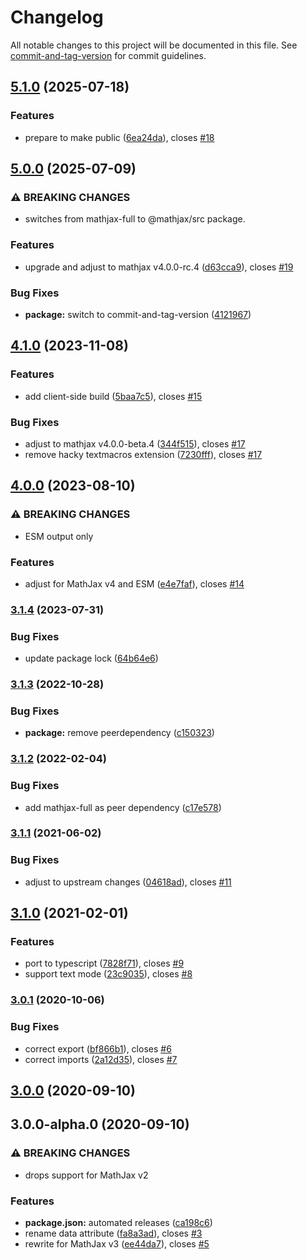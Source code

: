 # Changelog

All notable changes to this project will be documented in this file. See [commit-and-tag-version](https://github.com/absolute-version/commit-and-tag-version) for commit guidelines.

## [5.1.0](https://github.com/AmerMathSoc/mathjax-xhref/compare/v5.0.0...v5.1.0) (2025-07-18)


### Features

* prepare to make public ([6ea24da](https://github.com/AmerMathSoc/mathjax-xhref/commit/6ea24da9545470aace20927487474aa9b71afc20)), closes [#18](https://github.com/AmerMathSoc/mathjax-xhref/issues/18)

## [5.0.0](https://github.com/AmerMathSoc/mathjax-xhref/compare/v4.1.0...v5.0.0) (2025-07-09)


### ⚠ BREAKING CHANGES

* switches from mathjax-full to @mathjax/src package.

### Features

* upgrade and adjust to mathjax v4.0.0-rc.4 ([d63cca9](https://github.com/AmerMathSoc/mathjax-xhref/commit/d63cca95fa52735d7531cc70e98f01ebece25e91)), closes [#19](https://github.com/AmerMathSoc/mathjax-xhref/issues/19)


### Bug Fixes

* **package:** switch to commit-and-tag-version ([4121967](https://github.com/AmerMathSoc/mathjax-xhref/commit/4121967389744cd6d6a1964ea478da3fffdc3722))

## [4.1.0](https://github.com/AmerMathSoc/mathjax-xhref/compare/v4.0.0...v4.1.0) (2023-11-08)


### Features

* add client-side build ([5baa7c5](https://github.com/AmerMathSoc/mathjax-xhref/commit/5baa7c5a52331db474f4b29c27d3ded4aa767d5b)), closes [#15](https://github.com/AmerMathSoc/mathjax-xhref/issues/15)


### Bug Fixes

* adjust to mathjax v4.0.0-beta.4 ([344f515](https://github.com/AmerMathSoc/mathjax-xhref/commit/344f515bc96afd8326e7e042cb85a9ad70902747)), closes [#17](https://github.com/AmerMathSoc/mathjax-xhref/issues/17)
* remove hacky textmacros  extension ([7230fff](https://github.com/AmerMathSoc/mathjax-xhref/commit/7230fff0f2c9077ad26bdbc09f6bf6490e580dda)), closes [#17](https://github.com/AmerMathSoc/mathjax-xhref/issues/17)

## [4.0.0](https://github.com/AmerMathSoc/mathjax-xhref/compare/v3.1.4...v4.0.0) (2023-08-10)


### ⚠ BREAKING CHANGES

* ESM output only

### Features

* adjust for MathJax v4 and ESM ([e4e7faf](https://github.com/AmerMathSoc/mathjax-xhref/commit/e4e7faf33afea5f952a725d7ccc2c0fa83c814cf)), closes [#14](https://github.com/AmerMathSoc/mathjax-xhref/issues/14)

### [3.1.4](https://github.com/AmerMathSoc/mathjax-xhref/compare/v3.1.3...v3.1.4) (2023-07-31)


### Bug Fixes

* update package lock ([64b64e6](https://github.com/AmerMathSoc/mathjax-xhref/commit/64b64e679b0981cb53638afc8cc812270750f790))

### [3.1.3](https://github.com/AmerMathSoc/mathjax-xhref/compare/v3.1.2...v3.1.3) (2022-10-28)


### Bug Fixes

* **package:** remove peerdependency ([c150323](https://github.com/AmerMathSoc/mathjax-xhref/commit/c15032370a522e2b283edc5a87f98d1dfaf2b60b))

### [3.1.2](https://github.com/AmerMathSoc/mathjax-xhref/compare/v3.1.1...v3.1.2) (2022-02-04)


### Bug Fixes

* add mathjax-full as peer dependency ([c17e578](https://github.com/AmerMathSoc/mathjax-xhref/commit/c17e57831551b993a42d326db107e4a5eb759b6c))

### [3.1.1](https://github.com/AmerMathSoc/mathjax-xhref/compare/v3.1.0...v3.1.1) (2021-06-02)


### Bug Fixes

* adjust to upstream changes ([04618ad](https://github.com/AmerMathSoc/mathjax-xhref/commit/04618ad77613a83b2015181969cad40cb691d045)), closes [#11](https://github.com/AmerMathSoc/mathjax-xhref/issues/11)

## [3.1.0](https://github.com/AmerMathSoc/mathjax-xhref/compare/v3.0.1...v3.1.0) (2021-02-01)


### Features

* port to typescript ([7828f71](https://github.com/AmerMathSoc/mathjax-xhref/commit/7828f71138b4c17cf403265ec7bacfd7a5f666c8)), closes [#9](https://github.com/AmerMathSoc/mathjax-xhref/issues/9)
* support text mode ([23c9035](https://github.com/AmerMathSoc/mathjax-xhref/commit/23c9035e1b7f0716f6ad9ab54a77221ad14ed210)), closes [#8](https://github.com/AmerMathSoc/mathjax-xhref/issues/8)

### [3.0.1](https://github.com/AmerMathSoc/mathjax-xhref/compare/v3.0.0...v3.0.1) (2020-10-06)


### Bug Fixes

* correct export ([bf866b1](https://github.com/AmerMathSoc/mathjax-xhref/commit/bf866b1070d0a2d4ca2ce03154aaf6b05610d07c)), closes [#6](https://github.com/AmerMathSoc/mathjax-xhref/issues/6)
* correct imports ([2a12d35](https://github.com/AmerMathSoc/mathjax-xhref/commit/2a12d35fe4a9b53102998b2be4ce5fe4a6f44e74)), closes [#7](https://github.com/AmerMathSoc/mathjax-xhref/issues/7)

## [3.0.0](https://github.com/AmerMathSoc/mathjax-xhref/compare/v3.0.0-alpha.0...v3.0.0) (2020-09-10)

## 3.0.0-alpha.0 (2020-09-10)


### ⚠ BREAKING CHANGES

* drops support for MathJax v2

### Features

* **package.json:** automated releases ([ca198c6](https://github.com/AmerMathSoc/mathjax-xhref/commit/ca198c63711e36d3893d0e5f3a8c9b7630e08129))
* rename data attribute ([fa8a3ad](https://github.com/AmerMathSoc/mathjax-xhref/commit/fa8a3ad3a1c81aa080f0210341d1ba576aaa4ad4)), closes [#3](https://github.com/AmerMathSoc/mathjax-xhref/issues/3)
* rewrite for MathJax v3 ([ee44da7](https://github.com/AmerMathSoc/mathjax-xhref/commit/ee44da71cac582705f8b001b2156aa479398af3a)), closes [#5](https://github.com/AmerMathSoc/mathjax-xhref/issues/5)
